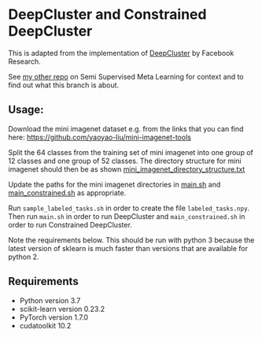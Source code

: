 # DeepCluster and Constrained DeepCluster

This is adapted from the implementation of [DeepCluster](https://github.com/facebookresearch/deepcluster) by Facebook Research. 

See [my other repo](https://github.com/cmacho/Semi-Supervised-Meta-Learning) on Semi Supervised Meta Learning for context and to find out what this branch is about.

## Usage:

Download the mini imagenet dataset e.g. from the links that you can find here:
https://github.com/yaoyao-liu/mini-imagenet-tools

Split the 64 classes from the training set of mini imagenet into one group of 12 classes and one group of 52 classes. The directory structure for mini imagenet should then be as shown [mini_imagenet_directory_structure.txt](mini_imagenet_directory_structure.txt)

Update the paths for the mini imagenet directories in [main.sh](main.sh) and [main_constrained.sh](main_constrained_dc.sh) as appropriate. 

Run `sample_labeled_tasks.sh` in order to create the file `labeled_tasks.npy`.
Then run `main.sh` in order to run DeepCluster and `main_constrained.sh` in order to run Constrained DeepCluster.

Note the requirements below. This should be run with python 3 because the latest version of sklearn is much faster than versions that are available for python 2.

## Requirements

- Python version 3.7
- scikit-learn version 0.23.2
- PyTorch version 1.7.0
- cudatoolkit 10.2
